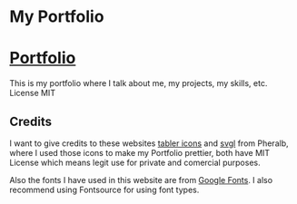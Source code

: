 # My Portfolio

<h1><a href="https://portfolio-react-two-lac.vercel.app/">Portfolio</a></h1>
<p>This is my portfolio where I talk about me, my projects, my skills, etc. License MIT</p>

## Credits

I want to give credits to these websites [tabler icons](https://tabler.io/icons) and [svgl](https://svgl.vercel.app/) from Pheralb,
where I used those icons to make my Portfolio prettier, both have MIT License which means legit use for private and comercial purposes.

Also the fonts I have used in this website are from [Google Fonts](https://fonts.google.com/). I also recommend using Fontsource for
using font types.
